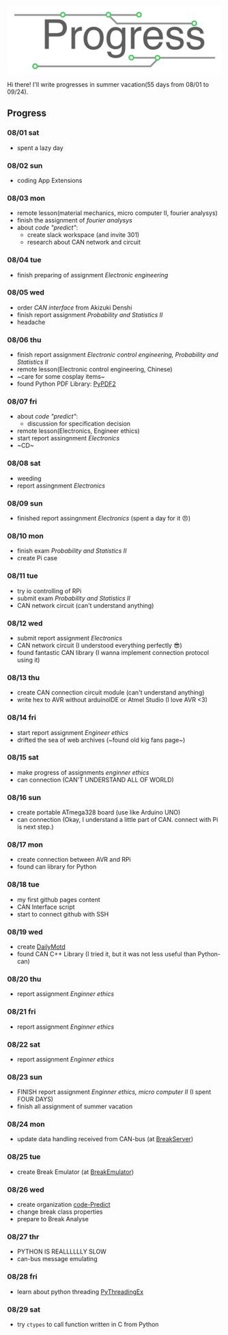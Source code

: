 ![Progress](banner.png)

Hi there! I'll write progresses in summer vacation(55 days from 08/01 to 09/24).  

## Progress

### 08/01 sat

 - spent a lazy day

### 08/02 sun

 - coding App Extensions

### 08/03 mon

 - remote lesson(material mechanics, micro computer II, fourier analysys)
 - finish the assignment of *fourier analysys*
 - about *code "predict"*:
   - create slack workspace (and invite 301)
   - research about CAN network and circuit

### 08/04 tue

 - finish preparing of assignment *Electronic engineering*

### 08/05 wed

 - order *CAN interface* from Akizuki Denshi
 - finish report assignment *Probability and Statistics II*
 - headache

### 08/06 thu

 - finish report assignment *Electronic control engineering, Probability and Statistics II*
 - remote lesson(Electronic control engineering, Chinese)
 - ~care for some cosplay items~
 - found Python PDF Library: [PyPDF2](https://github.com/mstamy2/PyPDF2)
 
### 08/07 fri

 - about *code "predict"*:
   - discussion for specification decision
 - remote lesson(Electronics, Engineer ethics)
 - start report assingnment *Electronics*
 - ~CD~

### 08/08 sat

 - weeding
 - report assingnment *Electronics*
 
### 08/09 sun

 - finished report assingnment *Electronics* (spent a day for it 😠)

### 08/10 mon

 - finish exam *Probability and Statistics II*
 - create Pi case
 
### 08/11 tue

 - try io controlling of RPi
 - submit exam *Probability and Statistics II*
 - CAN network circuit (can't understand anything)
 
### 08/12 wed

 - submit report assignment *Electronics*
 - CAN network circuit (I understood everything perfectly 😎)
 - found fantastic CAN library (I wanna implement connection protocol using it)

### 08/13 thu

 - create CAN connection circuit module (can't understand anything)
 - write hex to AVR without arduinoIDE or Atmel Studio (I love AVR <3)
 
### 08/14 fri

 - start report assignment *Engineer ethics*
 - drifted the sea of web archives (~found old kig fans page~)
 
### 08/15 sat

 - make progress of assignments *enginner ethics*
 - can connection (CAN'T UNDERSTAND ALL OF WORLD)

### 08/16 sun

 - create portable ATmega328 board (use like Arduino UNO)
 - can connection (Okay, I understand a little part of CAN. connect with Pi is next step.)

### 08/17 mon

 - create connection between AVR and RPi
 - found can library for Python

### 08/18 tue

 - my first github pages content
 - CAN Interface script
 - start to connect github with SSH

### 08/19 wed

 - create [DailyMotd](https://github.com/Enchan1207/DailyMotd)
 - found CAN C++ Library (I tried it, but it was not less useful than Python-can)

### 08/20 thu

 - report assignment *Enginner ethics*

### 08/21 fri

 - report assignment *Enginner ethics*

### 08/22 sat

 - report assignment *Enginner ethics*

### 08/23 sun

 - FINISH report assignment *Enginner ethics, micro computer II* (I spent FOUR DAYS)
 - finish all assignment of summer vacation
 
### 08/24 mon

 - update data handling received from CAN-bus (at [BreakServer](https://github.com/Enchan1207/BreakServer))

### 08/25 tue

 - create Break Emulator (at [BreakEmulator](https://github.com/Enchan1207/BreakEmulator))
 
### 08/26 wed

 - create organization [code-Predict](https://github.com/code-Predict)
 - change break class properties
 - prepare to Break Analyse 


### 08/27 thr

 - PYTHON IS REALLLLLLY SLOW
 - can-bus message emulating

### 08/28 fri

 - learn about python threading  [PyThreadingEx](https://github.com/Enchan1207/PyThreadingEx)
 
 
### 08/29 sat

 - try `ctypes` to call function written in C from Python
 
